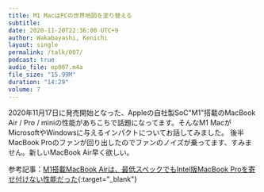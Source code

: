 ```yaml
---
title: M1 MacはPCの世界地図を塗り替える
subtitle: 
date: 2020-11-20T22:36:00 UTC+9
author: Wakabayashi, Kenichi
layout: single
permalink: /talk/007/
podcast: true
audio_file: ep007.m4a
file_size: "15.99M"
duration: "14:29"
volume: 7
---
```

2020年11月17日に発売開始となった、Appleの自社製SoC"M1"搭載のMacBook Air / Pro / miniの性能があちこちで話題になってます。そんなM1 MacがMicrosoftやWindowsに与えるインパクトについてお話してみました。
後半MacBook Proのファンが回り出したのでファンのノイズが乗ってます、すみません。新しいMacBook Air早く欲しい。

参考記事：[M1搭載MacBook Airは、最低スペックでもIntel版MacBook Proを寄せ付けない性能だった](https://www.itmedia.co.jp/pcuser/articles/2011/17/news164.html){:target="_blank"}
